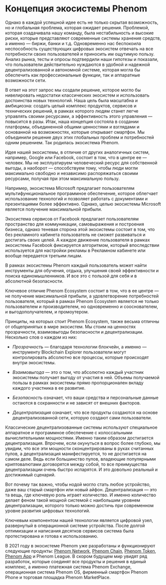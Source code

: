 # Концепция экосистемы Phenom

Однако в каждой успешной идее есть не только скрытая возможность, но и глобальная проблема, которая ожидает решения. Проблемой, которая озадачивала нашу команду, была нестабильность и высокие риски, которые представляют современные системы хранения средств, а именно — биржи, банки и т.д. Одновременно нас беспокоила неспособность существующих цифровых экосистем отвечать на все потребности своих пользователей и приносить им ощутимую пользу. Анализ рынка, тесты и опросы подтвердили наши гипотезы и показали, что пользователи действительно нуждаются в удобной и надежной децентрализованной и автономной системе, которая могла бы обеспечить как профессиональные функции, так и аппаратные возможности сети.

В ответ на этот запрос мы создали решение, которое могло бы нивелировать недостатки классических экосистем и использовать достоинства новых технологий. Наша цель была масштабна и амбициозна: создать целый комплекс продуктов, сервисов и технических решений, в рамках которого людям станет легче управлять своими ресурсами, а эффективность этого управления — повысится в разы. Итак, наша концепция состояла в создании платформы, объединенной общими ценностями и взглядами и основанной на возможностях, которые открывает смартфон. Мы объединили решение двух этих глобальных проблем и потребностей одним решением. Так родилась экосистема Phenom. 

Идея нашей экосистемы, в отличие от других аналогичных систем, например, Google или Facebook, состоит в том, что в центре ее — человек. Мы не эксплуатируем человеческий ресурс для собственной выгоды, а наоборот — способствуем тому, чтобы люди могли максимально свободно и независимо распоряжаться своими ресурсами, получая при этом максимальную пользу. 

Например, экосистема Microsoft предлагает пользователям мультифункциональное программное обеспечение, которое облегчает использование технологий и позволяет работать с документами и презентациями более эффективно. Однако, целью экосистемы Microsoft является получение максимальной прибыли. 

Экосистема сервисов от Facebook предлагает пользователям пространство для коммуникации, самовыражения и построения бизнеса, однако теневая сторона этой экосистемы состоит в том, что без рекламного кабинета пользователь не сможет развиваться и достигать своих целей. А каждое движение пользователя в рамках экосистемы Facebook фиксируется алгоритмом, который впоследствии используется для настройки рекламы в Рекламном кабинете или вообще передается третьим лицам. 

В рамках экосистемы Phenom каждый пользователь может найти инструменты для обучения, отдыха, улучшения своей эффективности и поиска единомышленников. И все это с пользой для себя и в абсолютной безопасности.

Ключевое отличие Phenom Ecosystem состоит в том, что в ее центре — не получение максимальной прибыли, а удовлетворение потребностей пользователя, который в рамках Phenom Ecosystem является не только пользователем и производителем, но одновременно и сооснователем, и выгодополучателем, и промоутером. 

Принципы, на которых стоит Phenom Ecosystem, также весьма отличны от общепринятых в мире экосистем. Мы стоим на ценностях прозрачности, взаимовыгоды безопасности и децентрализации. Несколько слов о каждом из них: 

* *Прозрачность* — благодаря технологии блокчейн, а именно — инструменту Blockchain Explorer пользователи могут контролировать абсолютно все процессы, которые происходят внутри экосистемы.

* *Взаимовыгода* — это о том, что абсолютно каждый участник экосистемы получает выгоду от участия в ней. Объемы получаемой пользы в рамках экосистемы прямо пропорционален вкладу каждого участника в ее развитие. 

* *Безопасность* означает, что ваши средства и персональные данные остаются в сохранности и не зависят от внешних факторов.

* *Децентрализация* означает, что все продукты создаются на основе децентрализованной сети, которую создают сами пользователи.

Классические децентрализованные системы используют специальное аппаратное и программное обеспечение с колоссальными вычислительными мощностями. Именно таким образом достигается децентрализация. Впрочем, если окунуться в вопрос более глубоко, мы увидим, что все эти мощности сконцентрированы в руках считанных пулов, а децентрализация манифестируется, то не достигается на самом деле. Ведь если большинство пулов, владеющие популярными криптовалютами договорятся между собой, то все преимущества децентрализации очень быстро испарятся. И это довольно реальный и достижимый сценарий.

Вот почему так важно, чтобы нодой могло стать любое устройство, даже ваш старый смартфон или новый айфон. Децентрализация — это та вещь, где ключевую роль играет количество. И именно количество делает феном такой мощной системой с наибольшим уровнем децентрализации, которого только можно достичь при современном уровне развития цифровых технологий.

Ключевым компонентом нашей технологии является цифровой узел, развернутый в операционной системе устройства. После долгой оптимизации и написания десятков сервисов система была протестирована и готова к использованию. 

В 2021 году в экосистеме Phenom уже разработаны и функционируют следующие продукты: [Phenom Network](/network.md), [Phenom Chain](/chain.md), [Phenom Token](/pnt.md), [Phenom App](/app.md) и Phenom League. В скором будущем мир увидят ряд разработок, которые соединят все продукты и решения в единый комплекс, а именно платежная система Phenom Exchange, операционная система Phenom OS, фирменный смартфон Phenom Phone и торговая площадка Phenom MarketPlace.
